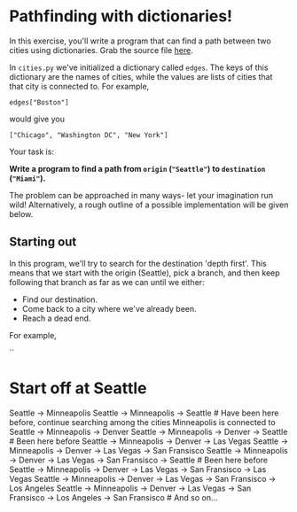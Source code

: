 # Pathfinding with dictionaries!

In this exercise, you'll write a program that can find a path between two cities using dictionaries. Grab the source file [here](cities.py/#L1).

In `cities.py` we've initialized a dictionary called `edges`. The keys of this dictionary are the names of cities, while the values are lists of cities that that city is connected to. For example,

```
edges["Boston"]
```

would give you

```
["Chicago", "Washington DC", "New York"]
```

Your task is:

**Write a program to find a path from `origin` (`"Seattle"`) to `destination` (`"Miami"`).**

The problem can be approached in many ways- let your imagination run wild! Alternatively, a rough outline of a possible implementation will be given below.

## Starting out

In this program, we'll try to search for the destination 'depth first'. This means that we start with the origin (Seattle), pick a branch, and then keep following that branch as far as we can until we either:

* Find our destination.
* Come back to a city where we've already been.
* Reach a dead end.

For example, 

``
# Start off at Seattle
Seattle -> Minneapolis
Seattle -> Minneapolis -> Seattle # Have been here before, continue searching among the cities Minneapolis is connected to
Seattle -> Minneapolis -> Denver
Seattle -> Minneapolis -> Denver -> Seattle # Been here before
Seattle -> Minneapolis -> Denver -> Las Vegas
Seattle -> Minneapolis -> Denver -> Las Vegas -> San Fransisco
Seattle -> Minneapolis -> Denver -> Las Vegas -> San Fransisco -> Seattle # Been here before
Seattle -> Minneapolis -> Denver -> Las Vegas -> San Fransisco -> Las Vegas
Seattle -> Minneapolis -> Denver -> Las Vegas -> San Fransisco -> Los Angeles
Seattle -> Minneapolis -> Denver -> Las Vegas -> San Fransisco -> Los Angeles -> San Fransisco # And so on...
